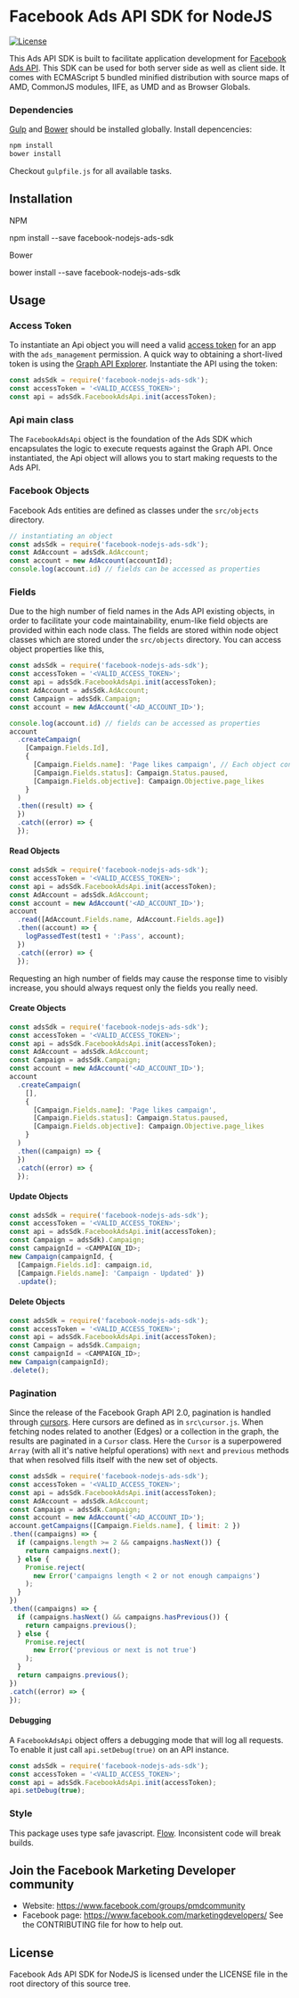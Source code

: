 # Facebook Ads API SDK for NodeJS

[![License](https://img.shields.io/badge/license-Facebook%20Platform-blue.svg?style=flat-square)](https://github.com/facebook/facebook-nodejs-ads-sdk/blob/master/LICENSE)

This Ads API SDK is built to facilitate application development for [Facebook Ads API](https://developers.facebook.com/docs/ads-api).
This SDK can be used for both server side as well as client side. It comes with ECMAScript 5 bundled minified distribution with source maps of AMD, CommonJS modules, IIFE, as UMD and as Browser Globals.

### Dependencies

[Gulp](http://gulpjs.com/) and [Bower](http://bower.io/) should be installed globally. Install depencencies:

``` bash
npm install
bower install
```

Checkout `gulpfile.js` for all available tasks.


## Installation

NPM

npm install --save facebook-nodejs-ads-sdk

Bower

bower install --save facebook-nodejs-ads-sdk

## Usage

### Access Token

To instantiate an Api object you will need a valid [access token](https://developers.facebook.com/docs/marketing-api/authentication) for an app with the `ads_management` permission. A quick way to obtaining a short-lived token is using the [Graph API Explorer](https://developers.facebook.com/tools/explorer/). Instantiate the API using the token:

```javaScript
const adsSdk = require('facebook-nodejs-ads-sdk');
const accessToken = '<VALID_ACCESS_TOKEN>';
const api = adsSdk.FacebookAdsApi.init(accessToken);
```

### Api main class

The `FacebookAdsApi` object is the foundation of the Ads SDK which encapsulates the logic to execute requests against the Graph API.
Once instantiated, the Api object will allows you to start making requests to the Ads API.

### Facebook Objects

Facebook Ads entities are defined as classes under the `src/objects` directory.

```javascript
// instantiating an object
const adsSdk = require('facebook-nodejs-ads-sdk');
const AdAccount = adsSdk.AdAccount;
const account = new AdAccount(accountId);
console.log(account.id) // fields can be accessed as properties
```

### Fields

Due to the high number of field names in the Ads API existing objects, in order to facilitate your code maintainability, enum-like field objects are provided within each node class.
The fields are stored within node object classes which are stored under the `src/objects` directory.
You can access object properties like this,

```javaScript
const adsSdk = require('facebook-nodejs-ads-sdk');
const accessToken = '<VALID_ACCESS_TOKEN>';
const api = adsSdk.FacebookAdsApi.init(accessToken);
const AdAccount = adsSdk.AdAccount;
const Campaign = adsSdk.Campaign;
const account = new AdAccount('<AD_ACCOUNT_ID>');

console.log(account.id) // fields can be accessed as properties
account
  .createCampaign(
    [Campaign.Fields.Id],
    {
      [Campaign.Fields.name]: 'Page likes campaign', // Each object contains a fields map with a list of fields supported on that object.
      [Campaign.Fields.status]: Campaign.Status.paused,
      [Campaign.Fields.objective]: Campaign.Objective.page_likes
    }
  )
  .then((result) => {
  })
  .catch((error) => {
  });
```

#### Read Objects

```javascript
const adsSdk = require('facebook-nodejs-ads-sdk');
const accessToken = '<VALID_ACCESS_TOKEN>';
const api = adsSdk.FacebookAdsApi.init(accessToken);
const AdAccount = adsSdk.AdAccount;
const account = new AdAccount('<AD_ACCOUNT_ID>');
account
  .read([AdAccount.Fields.name, AdAccount.Fields.age])
  .then((account) => {
    logPassedTest(test1 + ':Pass', account);
  })
  .catch((error) => {
  });
```

Requesting an high number of fields may cause the response time to visibly increase, you should always request only the fields you really need.

#### Create Objects

```javascript
const adsSdk = require('facebook-nodejs-ads-sdk');
const accessToken = '<VALID_ACCESS_TOKEN>';
const api = adsSdk.FacebookAdsApi.init(accessToken);
const AdAccount = adsSdk.AdAccount;
const Campaign = adsSdk.Campaign;
const account = new AdAccount('<AD_ACCOUNT_ID>');
account
  .createCampaign(
    [],
    {
      [Campaign.Fields.name]: 'Page likes campaign',
      [Campaign.Fields.status]: Campaign.Status.paused,
      [Campaign.Fields.objective]: Campaign.Objective.page_likes
    }
  )
  .then((campaign) => {
  })
  .catch((error) => {
  });
```

#### Update Objects

```javascript
const adsSdk = require('facebook-nodejs-ads-sdk');
const accessToken = '<VALID_ACCESS_TOKEN>';
const api = adsSdk.FacebookAdsApi.init(accessToken);
const Campaign = adsSdk).Campaign;
const campaignId = <CAMPAIGN_ID>;
new Campaign(campaignId, {
  [Campaign.Fields.id]: campaign.id,
  [Campaign.Fields.name]: 'Campaign - Updated' })
  .update();
```

#### Delete Objects

```javascript
const adsSdk = require('facebook-nodejs-ads-sdk');
const accessToken = '<VALID_ACCESS_TOKEN>';
const api = adsSdk.FacebookAdsApi.init(accessToken);
const Campaign = adsSdk.Campaign;
const campaignId = <CAMPAIGN_ID>;
new Campaign(campaignId);
.delete();
```

### Pagination

Since the release of the Facebook Graph API 2.0, pagination is handled through [cursors](https://developers.facebook.com/docs/graph-api/using-graph-api/v2.2#paging).
Here cursors are defined as in `src\cursor.js`. When fetching nodes related to another (Edges) or a collection in the graph, the results are paginated in a `Cursor` class.
Here the `Cursor` is a superpowered `Array` (with all it's native helpful operations) with `next` and `previous` methods that when resolved fills itself with the new set of objects.

```javascript
const adsSdk = require('facebook-nodejs-ads-sdk');
const accessToken = '<VALID_ACCESS_TOKEN>';
const api = adsSdk.FacebookAdsApi.init(accessToken);
const AdAccount = adsSdk.AdAccount;
const Campaign = adsSdk.Campaign;
const account = new AdAccount('<AD_ACCOUNT_ID>');
account.getCampaigns([Campaign.Fields.name], { limit: 2 })
.then((campaigns) => {
  if (campaigns.length >= 2 && campaigns.hasNext()) {
    return campaigns.next();
  } else {
    Promise.reject(
      new Error('campaigns length < 2 or not enough campaigns')
    );
  }
})
.then((campaigns) => {
  if (campaigns.hasNext() && campaigns.hasPrevious()) {
    return campaigns.previous();
  } else {
    Promise.reject(
      new Error('previous or next is not true')
    );
  }
  return campaigns.previous();
})
.catch((error) => {
});
```

#### Debugging

A `FacebookAdsApi` object offers a debugging mode that will log all requests. To enable it just call `api.setDebug(true)` on an API instance.

```javascript
const adsSdk = require('facebook-nodejs-ads-sdk');
const accessToken = '<VALID_ACCESS_TOKEN>';
const api = adsSdk.FacebookAdsApi.init(accessToken);
api.setDebug(true);
```

### Style

This package uses type safe javascript. [Flow](https://flow.org/). Inconsistent code will break builds.

## Join the Facebook Marketing Developer community
* Website: https://www.facebook.com/groups/pmdcommunity
* Facebook page: https://www.facebook.com/marketingdevelopers/
See the CONTRIBUTING file for how to help out.

## License
Facebook Ads API SDK for NodeJS is licensed under the LICENSE file in the root directory of this source tree.
```
